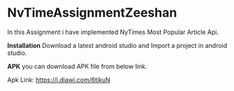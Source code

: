 # NvTimeAssignmentZeeshan

In this Assignment i have implemented NyTimes Most Popular Article Api.

**Installation**
Download a latest android studio and Import a project in android studio.

**APK**
you can download APK file from below link.

Apk Link: https://i.diawi.com/6tikuN
